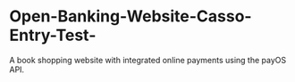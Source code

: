 # Open-Banking-Website-Casso-Entry-Test-
A book shopping website with integrated online payments using the payOS API.
